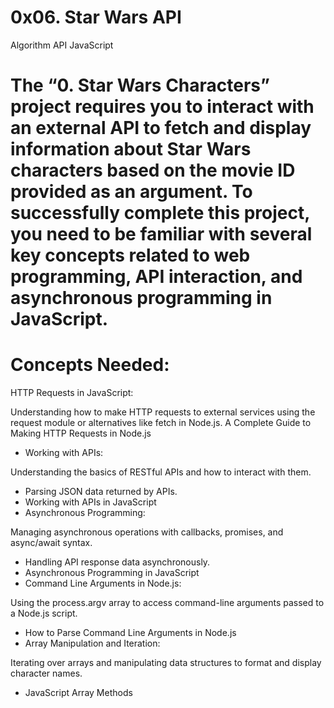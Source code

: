 # 0x06. Star Wars API
Algorithm
API
JavaScript

# The “0. Star Wars Characters” project requires you to interact with an external API to fetch and display information about Star Wars characters based on the movie ID provided as an argument. To successfully complete this project, you need to be familiar with several key concepts related to web programming, API interaction, and asynchronous programming in JavaScript.

# Concepts Needed:
HTTP Requests in JavaScript:

Understanding how to make HTTP requests to external services using the request module or alternatives like fetch in Node.js.
A Complete Guide to Making HTTP Requests in Node.js
- Working with APIs:

Understanding the basics of RESTful APIs and how to interact with them.
- Parsing JSON data returned by APIs.
- Working with APIs in JavaScript
- Asynchronous Programming:

Managing asynchronous operations with callbacks, promises, and async/await syntax.
- Handling API response data asynchronously.
- Asynchronous Programming in JavaScript
- Command Line Arguments in Node.js:

Using the process.argv array to access command-line arguments passed to a Node.js script.
- How to Parse Command Line Arguments in Node.js
- Array Manipulation and Iteration:

Iterating over arrays and manipulating data structures to format and display character names.
- JavaScript Array Methods

